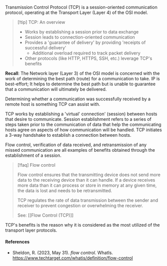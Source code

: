 
Transmission Control Protocol (TCP) is a session-oriented communication protocol, operating at the Transport Layer (Layer 4) of the OSI model.

>[!tip] TCP: An overview
>
>- Works by establishing a session prior to data exchange
>- Session leads to connection-oriented communication
>- Provides a 'guarantee of delivery' by providing 'receipts of successful delivery'
>	- Additional overload required to track packet delivery
>- Other protocols (like HTTP, HTTPS, SSH, etc.) leverage TCP's benefits


**Recall**: The Network layer (Layer 3) of the OSI model is concerned with the work of determining the best path (route) for a communication to take. IP is best-effort; It helps to determine the best path but is unable to guarantee that a communication will ultimately be delivered. 

Determining whether a communication was successfully received by a remote host is something TCP can assist with.

TCP works by establishing a 'virtual' connection' (session) between hosts that desire to communicate. Session establishment refers to a series of steps taken prior to the communication of data that help the communicating hosts agree on aspects of how communication will be handled. TCP initiates a 3-way handshake to establish a connection between hosts. 

Flow control, verification of data received, and retransmission of any missed communication are all examples of benefits obtained through the establishment of a session.

>[!faq] Flow control
>
>Flow control ensures that the transmitting device does not send more data to the receiving device than it can handle. If a device receives more data than it can process or store in memory at any given time, the data is lost and needs to be retransmitted.
>
>TCP regulates the rate of data transmission between the sender and receiver to prevent congestion or overwhelming the receiver.
>
>See: [[Flow Control (TCP)]]

TCP's benefits is the reason why it is considered as the most utilized of the transport layer protocols. 

#### References
- Sheldon, R. (2023, May 31). _flow control_. WhatIs. https://www.techtarget.com/whatis/definition/flow-control